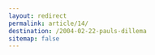 ```yaml
---
layout: redirect
permalink: article/14/
destination: /2004-02-22-pauls-dillema
sitemap: false
---
```

